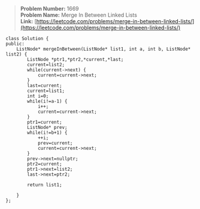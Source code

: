 > **Problem Number:** 1669 <br>
> **Problem Name:** Merge In Between Linked Lists <br>
> **Link:** [https://leetcode.com/problems/merge-in-between-linked-lists/](https://leetcode.com/problems/merge-in-between-linked-lists/) <br>

    class Solution {
    public:
        ListNode* mergeInBetween(ListNode* list1, int a, int b, ListNode* list2) {
            ListNode *ptr1,*ptr2,*current,*last;
            current=list2;
            while(current->next) {
                current=current->next;
            }
            last=current;
            current=list1;
            int i=0;
            while(i!=a-1) {
                i++;
                current=current->next;
            }
            ptr1=current;
            ListNode* prev;
            while(i!=b+1) {
                ++i;
                prev=current;
                current=current->next;
            }
            prev->next=nullptr;
            ptr2=current;
            ptr1->next=list2;
            last->next=ptr2;

            return list1;

        }
    };